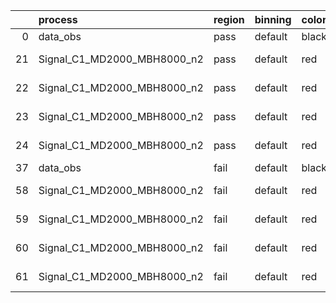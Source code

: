 |    | process                     | region   | binning   | color   | process_type   |   scale | variation   | source_filename                                                      | source_histname    | alias                       | title     |   combine_idx |     lnN |   shapes | syst_type   | direction   | variation_alias   |
|---:|:----------------------------|:---------|:----------|:--------|:---------------|--------:|:------------|:---------------------------------------------------------------------|:-------------------|:----------------------------|:----------|--------------:|--------:|---------:|:------------|:------------|:------------------|
|  0 | data_obs                    | pass     | default   | black   | DATA           |       1 | nominal     | ./histograms_for_2DAlphabet_v18//BH_Data.root                        | hpass              | Data                        | Data      |           nan | nan     |      nan | nan         | nan         | nan               |
| 21 | Signal_C1_MD2000_MBH8000_n2 | pass     | default   | red     | SIGNAL         |       1 | lumi        | ./histograms_for_2DAlphabet_v18//BH_Signal_C1_MD2000_MBH8000_n2.root | hpass              | Signal_C1_MD2000_MBH8000_n2 | BH signal |           nan |   1.016 |      nan | lnN         | nan         | nan               |
| 22 | Signal_C1_MD2000_MBH8000_n2 | pass     | default   | red     | SIGNAL         |       1 | SVM         | ./histograms_for_2DAlphabet_v18//BH_Signal_C1_MD2000_MBH8000_n2.root | hpass_SVMsyst_up   | Signal_C1_MD2000_MBH8000_n2 | BH signal |           nan | nan     |        1 | shapes      | Up          | SVMsyst           |
| 23 | Signal_C1_MD2000_MBH8000_n2 | pass     | default   | red     | SIGNAL         |       1 | SVM         | ./histograms_for_2DAlphabet_v18//BH_Signal_C1_MD2000_MBH8000_n2.root | hpass_SVMsyst_down | Signal_C1_MD2000_MBH8000_n2 | BH signal |           nan | nan     |        1 | shapes      | Down        | SVMsyst           |
| 24 | Signal_C1_MD2000_MBH8000_n2 | pass     | default   | red     | SIGNAL         |       1 | nominal     | ./histograms_for_2DAlphabet_v18//BH_Signal_C1_MD2000_MBH8000_n2.root | hpass              | Signal_C1_MD2000_MBH8000_n2 | BH signal |           nan | nan     |      nan | nan         | nan         | nan               |
| 37 | data_obs                    | fail     | default   | black   | DATA           |       1 | nominal     | ./histograms_for_2DAlphabet_v18//BH_Data.root                        | hfail              | Data                        | Data      |           nan | nan     |      nan | nan         | nan         | nan               |
| 58 | Signal_C1_MD2000_MBH8000_n2 | fail     | default   | red     | SIGNAL         |       1 | lumi        | ./histograms_for_2DAlphabet_v18//BH_Signal_C1_MD2000_MBH8000_n2.root | hfail              | Signal_C1_MD2000_MBH8000_n2 | BH signal |           nan |   1.016 |      nan | lnN         | nan         | nan               |
| 59 | Signal_C1_MD2000_MBH8000_n2 | fail     | default   | red     | SIGNAL         |       1 | SVM         | ./histograms_for_2DAlphabet_v18//BH_Signal_C1_MD2000_MBH8000_n2.root | hfail_SVMsyst_up   | Signal_C1_MD2000_MBH8000_n2 | BH signal |           nan | nan     |        1 | shapes      | Up          | SVMsyst           |
| 60 | Signal_C1_MD2000_MBH8000_n2 | fail     | default   | red     | SIGNAL         |       1 | SVM         | ./histograms_for_2DAlphabet_v18//BH_Signal_C1_MD2000_MBH8000_n2.root | hfail_SVMsyst_down | Signal_C1_MD2000_MBH8000_n2 | BH signal |           nan | nan     |        1 | shapes      | Down        | SVMsyst           |
| 61 | Signal_C1_MD2000_MBH8000_n2 | fail     | default   | red     | SIGNAL         |       1 | nominal     | ./histograms_for_2DAlphabet_v18//BH_Signal_C1_MD2000_MBH8000_n2.root | hfail              | Signal_C1_MD2000_MBH8000_n2 | BH signal |           nan | nan     |      nan | nan         | nan         | nan               |